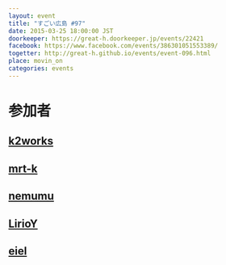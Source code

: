 ```yaml
---
layout: event
title: "すごい広島 #97"
date: 2015-03-25 18:00:00 JST
doorkeeper: https://great-h.doorkeeper.jp/events/22421
facebook: https://www.facebook.com/events/386301051553389/
togetter: http://great-h.github.io/events/event-096.html
place: movin_on
categories: events
---
```


# 参加者


## [k2works](https://github.com/k2works)


## [mrt-k](https://github.com/mrt-k)


## [nemumu](https://github.com/nemumu)


## [LirioY](http://twitter.com/LirioY)


## [eiel](https://github.com/eiel)
